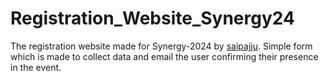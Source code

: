 # Registration_Website_Synergy24
The registration website made for Synergy-2024 by [saipajju](https://github.com/saipajju). Simple form which is made to collect data and email the user confirming their presence in the event.
